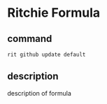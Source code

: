 # Ritchie Formula

## command

```bash
rit github update default
```

## description

description of formula
